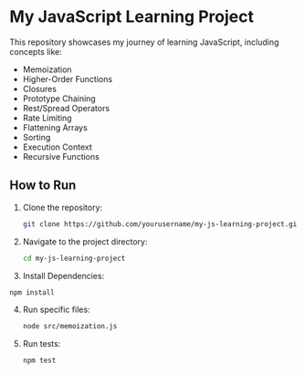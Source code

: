 # My JavaScript Learning Project

This repository showcases my journey of learning JavaScript, including concepts like:
- Memoization
- Higher-Order Functions
- Closures
- Prototype Chaining
- Rest/Spread Operators
- Rate Limiting
- Flattening Arrays
- Sorting
- Execution Context
- Recursive Functions

## How to Run

1. Clone the repository:
   ```bash
   git clone https://github.com/yourusername/my-js-learning-project.git
   ```

2. Navigate to the project directory:
   ```bash
   cd my-js-learning-project
   ```

 3. Install Dependencies:
   ```bash
   npm install
   ```

4. Run specific files:
   ```bash
   node src/memoization.js
   ```

5. Run tests:
   ```bash
   npm test
   ```
